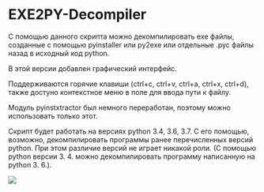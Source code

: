 # EXE2PY-Decompiler

С помощью данного скрипта можно декомпилировать ехе файлы, созданные с помощью pyinstaller или py2exe или отдельные .pyc файлы назад в исходный код python.

В этой версии добавлен графический интерфейс.

Поддерживаются горячие клавиши (ctrl+c, ctrl+v, ctrl+a, ctrl+x, ctrl+d), также достуно контекстное меню в поле для ввода пути к файлу.

Модуль pyinstxtractor был немного переработан, поэтому можно использовать только этот.

Скрипт будет работать на версиях python 3.4, 3.6, 3.7. С его помощью, возможно, декомпилировать программы ранее перечисленных версий python. При этом различие версий не играет никакой роли. (С помощью python версии 3. 4. можно декомпилировать программу написанную на  python 3. 6.).   

![](https://github.com/topdefaultuser/EXE2PY-Decompiler/blob/master/image.PNG)

